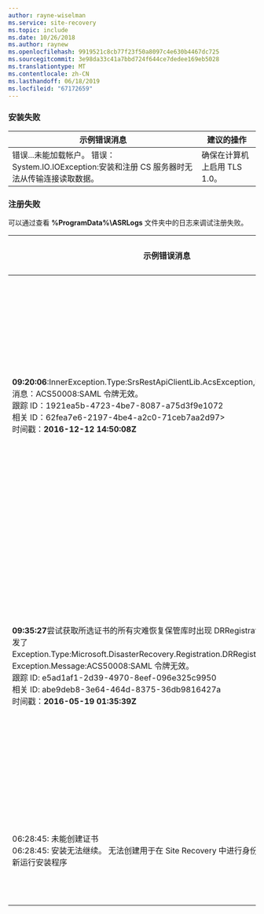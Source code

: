 ```yaml
---
author: rayne-wiselman
ms.service: site-recovery
ms.topic: include
ms.date: 10/26/2018
ms.author: raynew
ms.openlocfilehash: 9919521c8cb77f23f50a8097c4e630b4467dc725
ms.sourcegitcommit: 3e98da33c41a7bbd724f644ce7dedee169eb5028
ms.translationtype: MT
ms.contentlocale: zh-CN
ms.lasthandoff: 06/18/2019
ms.locfileid: "67172659"
---
```

### <a name="installation-failures"></a>安装失败
| **示例错误消息** | **建议的操作** |
|--------------------------|------------------------|
|错误...未能加载帐户。 错误：System.IO.IOException:安装和注册 CS 服务器时无法从传输连接读取数据。| 确保在计算机上启用 TLS 1.0。 |

### <a name="registration-failures"></a>注册失败
可以通过查看 **%ProgramData%\ASRLogs** 文件夹中的日志来调试注册失败。

| **示例错误消息** | **建议的操作** |
|--------------------------|------------------------|
|**09:20:06**:InnerException.Type:SrsRestApiClientLib.AcsException,InnerException。<br>消息：ACS50008:SAML 令牌无效。<br>跟踪 ID：1921ea5b-4723-4be7-8087-a75d3f9e1072<br>相关 ID：62fea7e6-2197-4be4-a2c0-71ceb7aa2d97><br>时间戳：**2016-12-12 14:50:08Z<br>** | 确保系统时钟上的时间与本地时间之间的偏差不超过 15 分钟。 重新运行安装程序完成注册。|
|**09:35:27**尝试获取所选证书的所有灾难恢复保管库时出现 DRRegistrationException：引发了 Exception.Type:Microsoft.DisasterRecovery.Registration.DRRegistrationException，Exception.Message:ACS50008:SAML 令牌无效。<br>跟踪 ID: e5ad1af1-2d39-4970-8eef-096e325c9950<br>相关 ID: abe9deb8-3e64-464d-8375-36db9816427a<br>时间戳：**2016-05-19 01:35:39Z**<br> | 确保系统时钟上的时间与本地时间之间的偏差不超过 15 分钟。 重新运行安装程序以完成注册。|
|06:28:45: 未能创建证书<br>06:28:45: 安装无法继续。 无法创建用于在 Site Recovery 中进行身份验证的证书。 重新运行安装程序 | 确保以本地管理员的身份运行安装程序。 |
